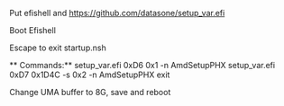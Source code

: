 Put efishell and https://github.com/datasone/setup_var.efi 


Boot Efishell


Escape to exit startup.nsh 

** Commands:**
setup_var.efi  0xD6 0x1 -n AmdSetupPHX
setup_var.efi  0xD7 0x1D4C -s 0x2 -n AmdSetupPHX
exit






Change UMA buffer to 8G, save and reboot 
